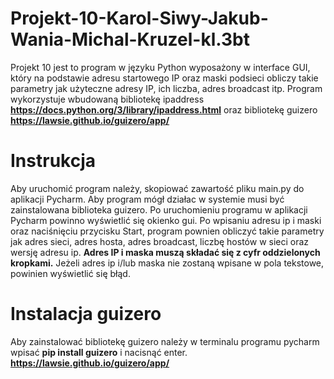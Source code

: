 # Projekt-10-Karol-Siwy-Jakub-Wania-Michal-Kruzel-kl.3bt
Projekt 10 jest to program w języku Python wyposażony w interface GUI, który na podstawie adresu startowego IP oraz maski podsieci obliczy takie parametry jak użyteczne adresy IP, ich liczba, adres broadcast itp. Program wykorzystuje wbudowaną bibliotekę ipaddress **https://docs.python.org/3/library/ipaddress.html** oraz bibliotekę guizero **https://lawsie.github.io/guizero/app/**
# Instrukcja
Aby uruchomić program należy, skopiować zawartość pliku main.py do aplikacji Pycharm. Aby program mógł działac w systemie musi być zainstalowana biblioteka guizero. Po uruchomieniu programu w aplikacji Pycharm powinno wyświetlić się okienko gui. Po wpisaniu adresu ip i maski oraz naciśnięciu przycisku Start, program pownien obliczyć takie parametry jak adres sieci, adres hosta, adres broadcast, liczbę hostów w sieci oraz wersję adresu ip. **Adres IP i maska muszą składać się z cyfr oddzielonych kropkami.** Jeżeli adres ip i/lub maska nie zostaną wpisane w pola tekstowe, powinien wyświetlić się błąd.
# Instalacja guizero
Aby zainstalować bibliotekę guizero należy w terminalu programu pycharm wpisać **pip install guizero** i nacisnąć enter.
**https://lawsie.github.io/guizero/app/**

